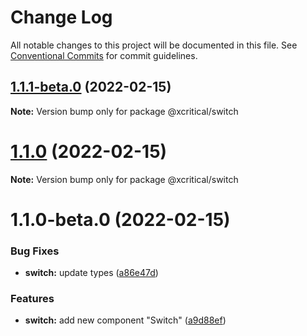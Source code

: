 # Change Log

All notable changes to this project will be documented in this file.
See [Conventional Commits](https://conventionalcommits.org) for commit guidelines.

## [1.1.1-beta.0](https://github.com/xcritical-software/xc-front-kit/compare/@xcritical/switch@1.1.0...@xcritical/switch@1.1.1-beta.0) (2022-02-15)

**Note:** Version bump only for package @xcritical/switch





# [1.1.0](https://github.com/xcritical-software/xc-front-kit/compare/@xcritical/switch@1.1.0-beta.0...@xcritical/switch@1.1.0) (2022-02-15)

**Note:** Version bump only for package @xcritical/switch





# 1.1.0-beta.0 (2022-02-15)


### Bug Fixes

* **switch:** update types ([a86e47d](https://github.com/xcritical-software/xc-front-kit/commit/a86e47d8b4ed23fcf62c850791a5221733a82bda))


### Features

* **switch:** add new component "Switch" ([a9d88ef](https://github.com/xcritical-software/xc-front-kit/commit/a9d88efc3851011b055299b959b850fe5592e904))
